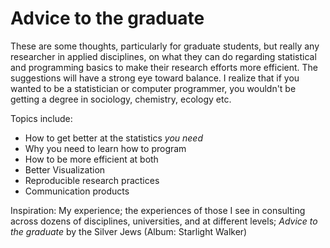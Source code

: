 # Advice to the graduate

These are some thoughts, particularly for graduate students, but really any researcher in applied disciplines, on what they can do regarding statistical and programming basics to make their research efforts more efficient. The suggestions will have a strong eye toward balance.  I realize that if you wanted to be a statistician or computer programmer, you wouldn't be getting a degree in sociology, chemistry, ecology etc.


Topics include:

- How to get better at the statistics *you need*
- Why you need to learn how to program
- How to be more efficient at both
- Better Visualization
- Reproducible research practices
- Communication products




Inspiration: My experience; the experiences of those I see in consulting across dozens of disciplines, universities, and at different levels; *Advice to the graduate* by the Silver Jews (Album: Starlight Walker)